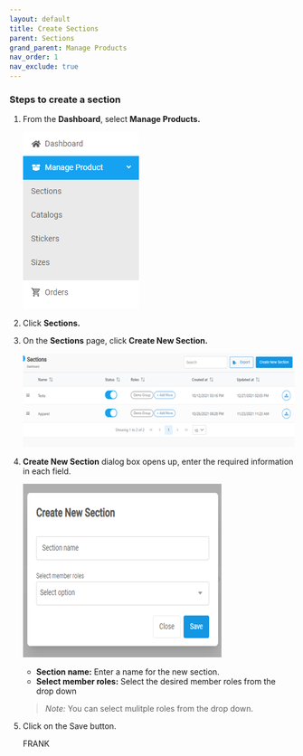 ```yaml
---
layout: default
title: Create Sections
parent: Sections
grand_parent: Manage Products
nav_order: 1
nav_exclude: true
---
```


### Steps to create a section

1. From the **Dashboard**, select **Manage Products.**

   ![sections](../../../images/manageproducts/mng1.png)

2. Click **Sections.**

3. On the **Sections** page, click **Create New Section.**

   ![createnewsection](../../../images/manageproducts/section2.png)

4. **Create New Section** dialog box opens up, enter the required information in each field.

   ![newsectiondialog](../../../images/manageproducts/section3.png)

   - **Section name:** Enter a name for the new section.<br>
   - **Select member roles:** Select the desired member roles from the drop down

   > _Note:_ You can select mulitple roles from the drop down.

5. Click on the Save button.

   FRANK
